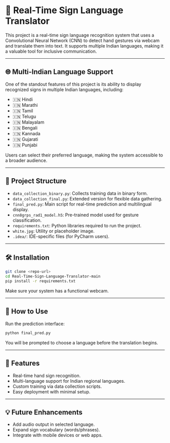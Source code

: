 
# 🧠 Real-Time Sign Language Translator

This project is a real-time sign language recognition system that uses a Convolutional Neural Network (CNN) to detect hand gestures via webcam and translate them into text. It supports multiple Indian languages, making it a valuable tool for inclusive communication.

---

## 🌐 Multi-Indian Language Support

One of the standout features of this project is its ability to display recognized signs in multiple Indian languages, including:

* 🇮🇳 Hindi
* 🇮🇳 Marathi
* 🇮🇳 Tamil
* 🇮🇳 Telugu
* 🇮🇳 Malayalam
* 🇮🇳 Bengali
* 🇮🇳 Kannada
* 🇮🇳 Gujarati
* 🇮🇳 Punjabi

Users can select their preferred language, making the system accessible to a broader audience.

---

## 📁 Project Structure

* `data_collection_binary.py`: Collects training data in binary form.
* `data_collection_final.py`: Extended version for flexible data gathering.
* `final_pred.py`: Main script for real-time prediction and multilingual display.
* `cnn8grps_rad1_model.h5`: Pre-trained model used for gesture classification.
* `requirements.txt`: Python libraries required to run the project.
* `white.jpg`: Utility or placeholder image.
* `.idea/`: IDE-specific files (for PyCharm users).

---

## 🛠️ Installation

```bash
git clone <repo-url>
cd Real-Time-Sign-Language-Translator-main
pip install -r requirements.txt
```

Make sure your system has a functional webcam.

---

## 🚀 How to Use

Run the prediction interface:

```bash
python final_pred.py
```

You will be prompted to choose a language before the translation begins.

---

## 🎯 Features

* Real-time hand sign recognition.
* Multi-language support for Indian regional languages.
* Custom training via data collection scripts.
* Easy deployment with minimal setup.

---

## 💡 Future Enhancements

* Add audio output in selected language.
* Expand sign vocabulary (words/phrases).
* Integrate with mobile devices or web apps.
